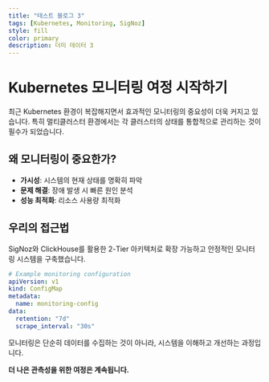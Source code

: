 ```yaml
---
title: "테스트 블로그 3"
tags: [Kubernetes, Monitoring, SigNoz]
style: fill
color: primary
description: 더미 데이터 3
---
```


# Kubernetes 모니터링 여정 시작하기

최근 Kubernetes 환경이 복잡해지면서 효과적인 모니터링의 중요성이 더욱 커지고 있습니다. 특히 멀티클러스터 환경에서는 각 클러스터의 상태를 통합적으로 관리하는 것이 필수가 되었습니다.

## 왜 모니터링이 중요한가?

- **가시성**: 시스템의 현재 상태를 명확히 파악
- **문제 해결**: 장애 발생 시 빠른 원인 분석
- **성능 최적화**: 리소스 사용량 최적화

## 우리의 접근법

SigNoz와 ClickHouse를 활용한 2-Tier 아키텍처로 확장 가능하고 안정적인 모니터링 시스템을 구축했습니다.

```yaml
# Example monitoring configuration
apiVersion: v1
kind: ConfigMap
metadata:
  name: monitoring-config
data:
  retention: "7d"
  scrape_interval: "30s"
```

모니터링은 단순히 데이터를 수집하는 것이 아니라, 시스템을 이해하고 개선하는 과정입니다.

**더 나은 관측성을 위한 여정은 계속됩니다.**